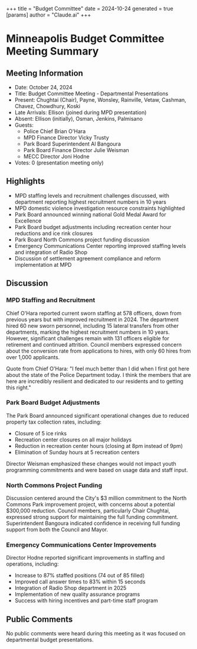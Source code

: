 +++
title = "Budget Committee"
date = 2024-10-24
 generated = true
[params]
  author = "Claude.ai"
+++

# Minneapolis Budget Committee Meeting Summary

## Meeting Information
- Date: October 24, 2024
- Title: Budget Committee Meeting - Departmental Presentations
- Present: Chughtai (Chair), Payne, Wonsley, Rainville, Vetaw, Cashman, Chavez, Chowdhury, Koski
- Late Arrivals: Ellison (joined during MPD presentation)
- Absent: Ellison (initially), Osman, Jenkins, Palmisano
- Guests: 
  - Police Chief Brian O'Hara
  - MPD Finance Director Vicky Trusty
  - Park Board Superintendent Al Bangoura
  - Park Board Finance Director Julie Weisman
  - MECC Director Joni Hodne
- Votes: 0 (presentation meeting only)

## Highlights
- MPD staffing levels and recruitment challenges discussed, with department reporting highest recruitment numbers in 10 years
- MPD domestic violence investigation resource constraints highlighted
- Park Board announced winning national Gold Medal Award for Excellence
- Park Board budget adjustments including recreation center hour reductions and ice rink closures
- Park Board North Commons project funding discussion
- Emergency Communications Center reporting improved staffing levels and integration of Radio Shop
- Discussion of settlement agreement compliance and reform implementation at MPD

## Discussion

### MPD Staffing and Recruitment
Chief O'Hara reported current sworn staffing at 578 officers, down from previous years but with improved recruitment in 2024. The department hired 60 new sworn personnel, including 15 lateral transfers from other departments, marking the highest recruitment numbers in 10 years. However, significant challenges remain with 131 officers eligible for retirement and continued attrition. Council members expressed concern about the conversion rate from applications to hires, with only 60 hires from over 1,000 applicants.

Quote from Chief O'Hara: "I feel much better than I did when I first got here about the state of the Police Department today. I think the members that are here are incredibly resilient and dedicated to our residents and to getting this right."

### Park Board Budget Adjustments 
The Park Board announced significant operational changes due to reduced property tax collection rates, including:
- Closure of 5 ice rinks
- Recreation center closures on all major holidays
- Reduction in recreation center hours (closing at 8pm instead of 9pm)
- Elimination of Sunday hours at 5 recreation centers

Director Weisman emphasized these changes would not impact youth programming commitments and were based on usage data and staff input.

### North Commons Project Funding
Discussion centered around the City's $3 million commitment to the North Commons Park improvement project, with concerns about a potential $300,000 reduction. Council members, particularly Chair Chughtai, expressed strong support for maintaining the full funding commitment. Superintendent Bangoura indicated confidence in receiving full funding support from both the Council and Mayor.

### Emergency Communications Center Improvements
Director Hodne reported significant improvements in staffing and operations, including:
- Increase to 87% staffed positions (74 out of 85 filled)
- Improved call answer times to 83% within 15 seconds
- Integration of Radio Shop department in 2025
- Implementation of new quality assurance programs
- Success with hiring incentives and part-time staff program

## Public Comments
No public comments were heard during this meeting as it was focused on departmental budget presentations.
